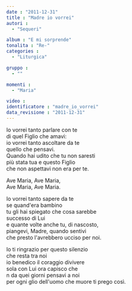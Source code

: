 ```yaml
---
date : "2011-12-31"
title : "Madre io vorrei"
autori : 
  - "Sequeri"

album : "E mi sorprende"
tonalita : "Re-"
categories : 
  - "Liturgica"

gruppo : 
  - ""

momenti : 
  - "Maria"

video : 
identificatore : "madre_io_vorrei"
data_revisione : "2011-12-31"
---
```

  
  
Io vorrei tanto parlare con te  
di quel Figlio che amavi:  
io vorrei tanto ascoltare da te  
quello che pensavi.   
Quando hai udito che tu non saresti  
più stata tua e questo Figlio  
che non aspettavi non era per te.  
  
  
Ave Maria, Ave Maria,   
Ave Maria, Ave Maria.  
  
  
  
Io vorrei tanto sapere da te  
se quand'era bambino   
tu gli hai spiegato che cosa sarebbe   
successo di Lui  
e quante volte anche tu, di nascosto,  
piangevi, Madre, quando sentivi  
che presto l'avrebbero ucciso per noi.  
  
  
  
Io ti ringrazio per questo silenzio  
che resta tra noi   
io benedico il coraggio divivere  
sola con Lui ora capisco che  
n da quei giorni pensavi a noi  
per ogni glio dell'uomo che muore ti prego così.  
  
  
  
  
  
